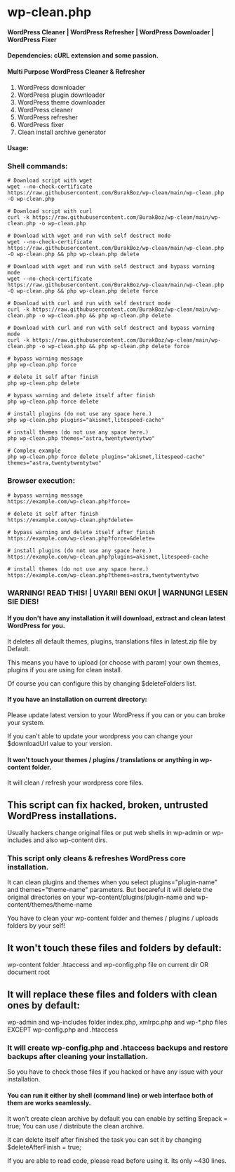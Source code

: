 # wp-clean.php
#### WordPress Cleaner | WordPress Refresher | WordPress Downloader | WordPress Fixer

#### Dependencies: cURL extension and some passion.

#### Multi Purpose WordPress Cleaner & Refresher
1. WordPress downloader
2. WordPress plugin downloader
3. WordPress theme downloader
4. WordPress cleaner
5. WordPress refresher
6. WordPress fixer
7. Clean install archive generator

#### Usage:

### Shell commands:
````
# Download script with wget
wget --no-check-certificate https://raw.githubusercontent.com/BurakBoz/wp-clean/main/wp-clean.php -O wp-clean.php

# Download script with curl
curl -k https://raw.githubusercontent.com/BurakBoz/wp-clean/main/wp-clean.php -o wp-clean.php

# Download with wget and run with self destruct mode
wget --no-check-certificate https://raw.githubusercontent.com/BurakBoz/wp-clean/main/wp-clean.php -O wp-clean.php && php wp-clean.php delete

# Download with wget and run with self destruct and bypass warning mode
wget --no-check-certificate https://raw.githubusercontent.com/BurakBoz/wp-clean/main/wp-clean.php -O wp-clean.php && php wp-clean.php delete force

# Download with curl and run with self destruct mode
curl -k https://raw.githubusercontent.com/BurakBoz/wp-clean/main/wp-clean.php -o wp-clean.php && php wp-clean.php delete

# Download with curl and run with self destruct and bypass warning mode
curl -k https://raw.githubusercontent.com/BurakBoz/wp-clean/main/wp-clean.php -o wp-clean.php && php wp-clean.php delete force

# bypass warning message
php wp-clean.php force

# delete it self after finish
php wp-clean.php delete

# bypass warning and delete itself after finish
php wp-clean.php force delete

# install plugins (do not use any space here.)
php wp-clean.php plugins="akismet,litespeed-cache"

# install themes (do not use any space here.)
php wp-clean.php themes="astra,twentytwentytwo"

# Complex example
php wp-clean.php force delete plugins="akismet,litespeed-cache" themes="astra,twentytwentytwo"
````

### Browser execution:
````
# bypass warning message
https://example.com/wp-clean.php?force=

# delete it self after finish
https://example.com/wp-clean.php?delete=

# bypass warning and delete itself after finish
https://example.com/wp-clean.php?force=&delete=

# install plugins (do not use any space here.)
https://example.com/wp-clean.php?plugins=akismet,litespeed-cache

# install themes (do not use any space here.)
https://example.com/wp-clean.php?themes=astra,twentytwentytwo
````

### WARNING! READ THIS! | UYARI! BENI OKU! | WARNUNG! LESEN SIE DIES!
#### If you don't have any installation it will download, extract and clean latest WordPress for you.

It deletes all default themes, plugins, translations files in latest.zip file by Default.

This means you have to upload (or choose with param) your own themes, plugins if you are using for clean install.

Of course you can configure this by changing $deleteFolders list.


#### If you have an installation on current directory:
Please update latest version to your WordPress if you can or you can broke your system.

If you can't able to update your wordpress you can change your $downloadUrl value to your version.

#### It won't touch your themes / plugins / translations or anything in wp-content folder.
It will clean / refresh your wordpress core files.

## This script can fix hacked, broken, untrusted WordPress installations.

Usually hackers change original files or put web shells in wp-admin or wp-includes and also wp-content dirs.
### This script only cleans & refreshes WordPress core installation.

It can clean plugins and themes when you select plugins="plugin-name" and themes="theme-name" parameters. 
But becareful it will delete the original directories on your wp-content/plugins/plugin-name and wp-content/themes/theme-name

You have to clean your wp-content folder and themes / plugins / uploads folders by your self!
## It won't touch these files and folders by default:
wp-content folder .htaccess and wp-config.php file on current dir OR document root

## It will replace these files and folders with clean ones by default:
wp-admin and wp-includes folder
index.php, xmlrpc.php and wp-*.php files EXCEPT wp-config.php and .htaccess

### It will create wp-config.php and .htaccess backups and restore backups after cleaning your installation.
So you have to check those files if you hacked or have any issue with your installation.

#### You can run it either by shell (command line) or web interface both of them are works seamlessly.

It won't create clean archive by default you can enable by setting $repack = true;
You can use / distribute the clean archive.

It can delete itself after finished the task you can set it by changing $deleteAfterFinish = true;

If you are able to read code, please read before using it. Its only ~430 lines.

